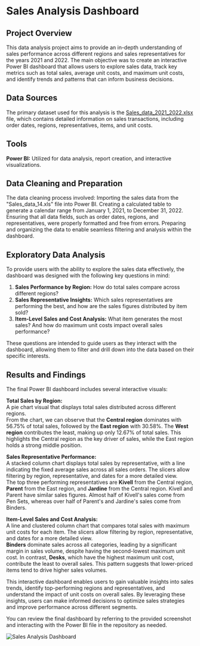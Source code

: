 # Sales Analysis Dashboard

## Project Overview
This data analysis project aims to provide an in-depth understanding of sales performance across different regions and sales representatives for the years 2021 and 2022. The main objective was to create an interactive Power BI dashboard that allows users to explore sales data, track key metrics such as total sales, average unit costs, and maximum unit costs, and identify trends and patterns that can inform business decisions.

## Data Sources
The primary dataset used for this analysis is the [Sales_data_2021_2022.xlsx](https://github.com/user-attachments/files/16858918/Sales_data_2021_2022.xlsx) file, which contains detailed information on sales transactions, including order dates, regions, representatives, items, and unit costs.

## Tools
**Power BI:** Utilized for data analysis, report creation, and interactive visualizations.

## Data Cleaning and Preparation
The data cleaning process involved:
Importing the sales data from the "Sales_data_14.xls" file into Power BI.
Creating a calculated table to generate a calendar range from January 1, 2021, to December 31, 2022.
Ensuring that all data fields, such as order dates, regions, and representatives, were properly formatted and free from errors.
Preparing and organizing the data to enable seamless filtering and analysis within the dashboard.

## Exploratory Data Analysis
To provide users with the ability to explore the sales data effectively, the dashboard was designed with the following key questions in mind:

1) **Sales Performance by Region:** How do total sales compare across different regions?  <br />
2) **Sales Representative Insights:** Which sales representatives are performing the best, and how are the sales figures distributed by item sold?  <br />
3) **Item-Level Sales and Cost Analysis:** What item generates the most sales? And how do maximum unit costs impact overall sales performance? 

These questions are intended to guide users as they interact with the dashboard, allowing them to filter and drill down into the data based on their specific interests.

## Results and Findings
The final Power BI dashboard includes several interactive visuals:

**Total Sales by Region:** <br />
A pie chart visual that displays total sales distributed across different regions. <br />
From the chart, we can observe that the **Central region** dominates with 56.75% of total sales, followed by the **East region** with 30.58%. The **West region** contributes the least, making up only 12.67% of total sales. This highlights the Central region as the key driver of sales, while the East region holds a strong middle position.

**Sales Representative Performance:** <br />
A stacked column chart displays total sales by representative, with a line indicating the fixed average sales across all sales orders. The slicers allow filtering by region, representative, and dates for a more detailed view. <br />
The top three performing representatives are **Kivell** from the Central region, **Parent** from the East region, and **Jardine** from the Central region. Kivell and Parent have similar sales figures. Almost half of Kivell's sales come from Pen Sets, whereas over half of Parent's and Jardine's sales come from Binders.

**Item-Level Sales and Cost Analysis:** <br />
A line and clustered column chart that compares total sales with maximum unit costs for each item. The slicers allow filtering by region, representative, and dates for a more detailed view. <br />
**Binders** dominate sales across all categories, leading by a significant margin in sales volume, despite having the second-lowest maximum unit cost. In contrast, **Desks**, which have the highest maximum unit cost, contribute the least to overall sales. This pattern suggests that lower-priced items tend to drive higher sales volumes.

This interactive dashboard enables users to gain valuable insights into sales trends, identify top-performing regions and representatives, and understand the impact of unit costs on overall sales. By leveraging these insights, users can make informed decisions to optimize sales strategies and improve performance across different segments.

You can review the final dashboard by referring to the provided screenshot and interacting with the Power BI file in the repository as needed.

![Sales Analysis Dashboard](https://github.com/user-attachments/assets/ef1620c3-850c-4520-8f12-38ef27b60992)
